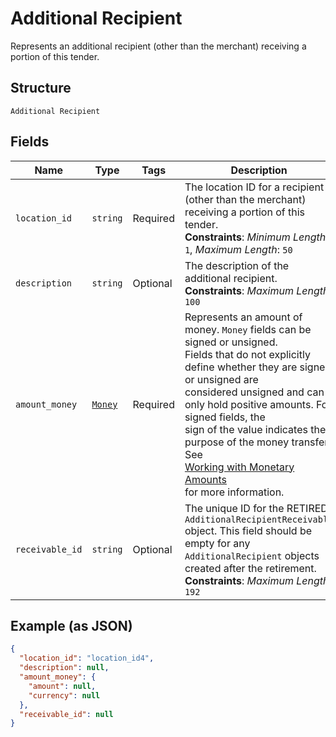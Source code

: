 
# Additional Recipient

Represents an additional recipient (other than the merchant) receiving a portion of this tender.

## Structure

`Additional Recipient`

## Fields

| Name | Type | Tags | Description |
|  --- | --- | --- | --- |
| `location_id` | `string` | Required | The location ID for a recipient (other than the merchant) receiving a portion of this tender.<br>**Constraints**: *Minimum Length*: `1`, *Maximum Length*: `50` |
| `description` | `string` | Optional | The description of the additional recipient.<br>**Constraints**: *Maximum Length*: `100` |
| `amount_money` | [`Money`](../../doc/models/money.md) | Required | Represents an amount of money. `Money` fields can be signed or unsigned.<br>Fields that do not explicitly define whether they are signed or unsigned are<br>considered unsigned and can only hold positive amounts. For signed fields, the<br>sign of the value indicates the purpose of the money transfer. See<br>[Working with Monetary Amounts](https://developer.squareup.com/docs/build-basics/working-with-monetary-amounts)<br>for more information. |
| `receivable_id` | `string` | Optional | The unique ID for the RETIRED `AdditionalRecipientReceivable` object. This field should be empty for any `AdditionalRecipient` objects created after the retirement.<br>**Constraints**: *Maximum Length*: `192` |

## Example (as JSON)

```json
{
  "location_id": "location_id4",
  "description": null,
  "amount_money": {
    "amount": null,
    "currency": null
  },
  "receivable_id": null
}
```

